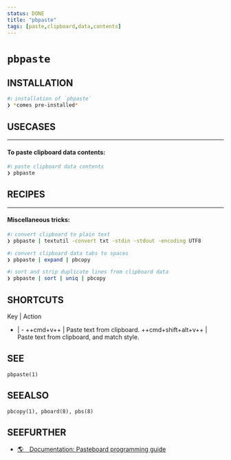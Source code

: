 ```yaml
---
status: DONE
title: "pbpaste"
tags: [paste,clipboard,data,contents]
---
```


# `pbpaste`

## INSTALLATION


```bash
#ℹ︎ installation of `pbpaste`
❯ *comes pre-installed*
```


## USECASES

----
#### To paste clipboard data contents:


```bash
#ℹ︎ paste clipboard data contents
❯ pbpaste
```


## RECIPES

----
#### Miscellaneous tricks:


```bash
#ℹ︎ convert clipboard to plain text
❯ pbpaste | textutil -convert txt -stdin -stdout -encoding UTF8
```



```bash
#ℹ︎ convert clipboard data tabs to spaces
❯ pbpaste | expand | pbcopy
```



```bash
#ℹ︎ sort and strip duplicate lines from clipboard data
❯ pbpaste | sort | uniq | pbcopy
```



## SHORTCUTS

Key | Action
- | -
++cmd+v++ | Paste text from clipboard.
++cmd+shift+alt+v++ | Paste text from clipboard, and match style.

## SEE

    pbpaste(1)

## SEEALSO

    pbcopy(1), pboard(8), pbs(8)

## SEEFURTHER

- [🌎 Documentation: Pasteboard programming guide](https://developer.apple.com/library/archive/documentation/Cocoa/Conceptual/PasteboardGuide106/Articles/pbConcepts.html)
